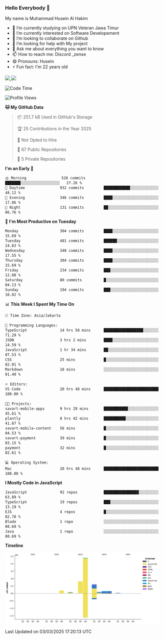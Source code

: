 ### Hello Everybody 👋

My name is Muhammad Husein Al Hakim

- 🔭 I’m currently studying on UPN Veteran Jawa Timur
- 🌱 I’m currently interested on Software Developement
- 👯 I’m looking to collaborate on Github
- 🤔 I’m looking for help with My project
- 💬 Ask me about everything you want to know
- 📫 How to reach me: Discord _zense
- 😄 Pronouns: Husein
- ⚡ Fun fact: I'm 22 years old

<p align="left">
<a href="https://github.com/huseinhq">
  <img height="180em" src="https://github-readme-stats-eight-theta.vercel.app/api?username=huseinhq&show_icons=true&theme=algolia&include_all_commits=true&count_private=true"/>
  <img height="180em" src="https://github-readme-stats-eight-theta.vercel.app/api/top-langs/?username=huseinhq&layout=compact&langs_count=8&theme=algolia"/>
</a>
</p>

<!--START_SECTION:waka-->
![Code Time](http://img.shields.io/badge/Code%20Time-1%2C904%20hrs%2053%20mins-blue)

![Profile Views](http://img.shields.io/badge/Profile%20Views-7-blue)

**🐱 My GitHub Data** 

> 📦 251.7 kB Used in GitHub's Storage 
 > 
> 🏆 25 Contributions in the Year 2025
 > 
> 🚫 Not Opted to Hire
 > 
> 📜 67 Public Repositories 
 > 
> 🔑 5 Private Repositories 
 > 
**I'm an Early 🐤** 

```text
🌞 Morning                528 commits         ███████░░░░░░░░░░░░░░░░░░   27.26 % 
🌆 Daytime                932 commits         ████████████░░░░░░░░░░░░░   48.12 % 
🌃 Evening                346 commits         ████░░░░░░░░░░░░░░░░░░░░░   17.86 % 
🌙 Night                  131 commits         ██░░░░░░░░░░░░░░░░░░░░░░░   06.76 % 
```
📅 **I'm Most Productive on Tuesday** 

```text
Monday                   304 commits         ████░░░░░░░░░░░░░░░░░░░░░   15.69 % 
Tuesday                  481 commits         ██████░░░░░░░░░░░░░░░░░░░   24.83 % 
Wednesday                340 commits         ████░░░░░░░░░░░░░░░░░░░░░   17.55 % 
Thursday                 304 commits         ████░░░░░░░░░░░░░░░░░░░░░   15.69 % 
Friday                   234 commits         ███░░░░░░░░░░░░░░░░░░░░░░   12.08 % 
Saturday                 80 commits          █░░░░░░░░░░░░░░░░░░░░░░░░   04.13 % 
Sunday                   194 commits         ███░░░░░░░░░░░░░░░░░░░░░░   10.02 % 
```


📊 **This Week I Spent My Time On** 

```text
🕑︎ Time Zone: Asia/Jakarta

💬 Programming Languages: 
TypeScript               14 hrs 50 mins      ██████████████████░░░░░░░   71.29 % 
JSON                     3 hrs 2 mins        ████░░░░░░░░░░░░░░░░░░░░░   14.59 % 
JavaScript               1 hr 34 mins        ██░░░░░░░░░░░░░░░░░░░░░░░   07.53 % 
CSS                      25 mins             █░░░░░░░░░░░░░░░░░░░░░░░░   02.01 % 
Markdown                 18 mins             ░░░░░░░░░░░░░░░░░░░░░░░░░   01.49 % 

🔥 Editors: 
VS Code                  20 hrs 48 mins      █████████████████████████   100.00 % 

🐱‍💻 Projects: 
savart-mobile-apps       9 hrs 29 mins       ███████████░░░░░░░░░░░░░░   45.61 % 
plantly                  8 hrs 42 mins       ██████████░░░░░░░░░░░░░░░   41.87 % 
savart-mobile-content    56 mins             █░░░░░░░░░░░░░░░░░░░░░░░░   04.53 % 
savart-payment           39 mins             █░░░░░░░░░░░░░░░░░░░░░░░░   03.15 % 
payment                  32 mins             █░░░░░░░░░░░░░░░░░░░░░░░░   02.61 % 

💻 Operating System: 
Mac                      20 hrs 48 mins      █████████████████████████   100.00 % 
```

**I Mostly Code in JavaScript** 

```text
JavaScript               92 repos            ████████████████░░░░░░░░░   63.89 % 
TypeScript               19 repos            ███░░░░░░░░░░░░░░░░░░░░░░   13.19 % 
EJS                      4 repos             █░░░░░░░░░░░░░░░░░░░░░░░░   02.78 % 
Blade                    1 repo              ░░░░░░░░░░░░░░░░░░░░░░░░░   00.69 % 
Java                     1 repo              ░░░░░░░░░░░░░░░░░░░░░░░░░   00.69 % 
```



**Timeline**

![Lines of Code chart](https://raw.githubusercontent.com/HuseinHQ/HuseinHQ/main/assets/bar_graph.png)


 Last Updated on 03/03/2025 17:20:13 UTC
<!--END_SECTION:waka-->
